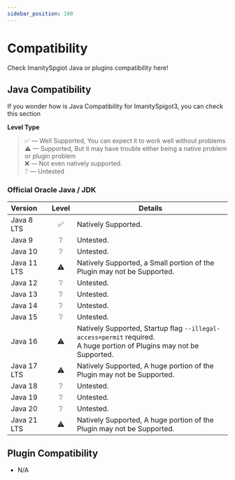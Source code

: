 ```yaml
---
sidebar_position: 100
---
```


# Compatibility

Check ImanitySpgiot Java or plugins compatibility here!

## **Java Compatibility**

If you wonder how is Java Compatibility for ImanitySpigot3, you can check this section

**Level Type**

> ✅ — Well Supported, You can expect it to work well without problems  
> ⚠ — Supported, But it may have trouble either being a native problem or plugin problem  
> ❌ — Not even natively supported.  
> ❔ — Untested

### **Official Oracle Java / JDK**

| Version     | Level | Details                                                                                                                  |
|:------------|:-----:|--------------------------------------------------------------------------------------------------------------------------|
| Java 8 LTS  |   ✅   | Natively Supported.                                                                                                      |
| Java 9      |   ❔   | Untested.                                                                                                                |
| Java 10     |   ❔   | Untested.                                                                                                                |
| Java 11 LTS |  ⚠️   | Natively Supported, a Small portion of the Plugin may not be Supported.                                                  |
| Java 12     |   ❔   | Untested.                                                                                                                |
| Java 13     |   ❔   | Untested.                                                                                                                |
| Java 14     |   ❔   | Untested.                                                                                                                |
| Java 15     |   ❔   | Untested.                                                                                                                |
| Java 16     |  ⚠️   | Natively Supported, Startup flag `--illegal-access=permit` required.<br/>A huge portion of Plugins may not be Supported. |
| Java 17 LTS |  ⚠️   | Natively Supported, A huge portion of the Plugin may not be Supported.                                                   |
| Java 18     |   ❔   | Untested.                                                                                                                |
| Java 19     |   ❔   | Untested.                                                                                                                |
| Java 20     |   ❔   | Untested.                                                                                                                |
| Java 21 LTS |  ⚠️️  | Natively Supported, A huge portion of the Plugin may not be Supported.                                                   |

## Plugin Compatibility

* N/A
